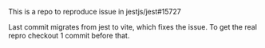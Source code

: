 This is a repo to reproduce issue in jestjs/jest#15727

Last commit migrates from jest to vite, which fixes the issue. To get the real repro checkout 1 commit before that.

